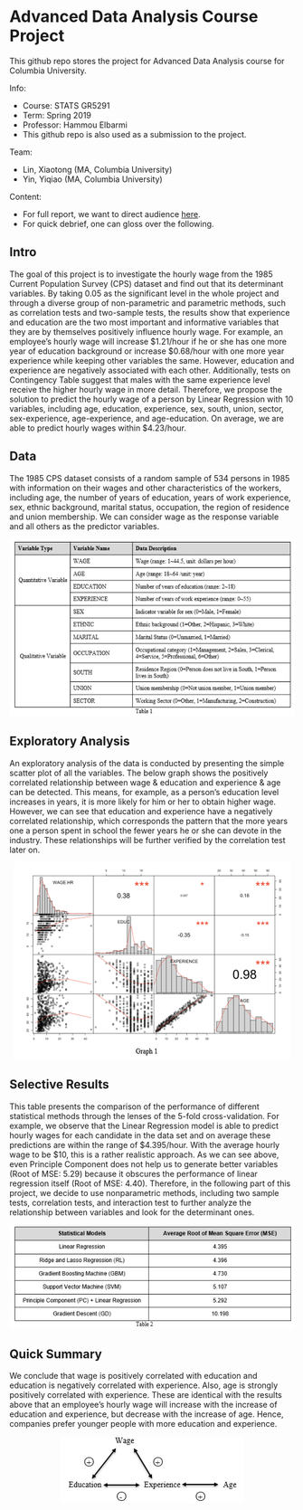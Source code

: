 # Advanced Data Analysis Course Project

This github repo stores the project for Advanced Data Analysis course for Columbia University. 

Info:
- Course: STATS GR5291
- Term: Spring 2019
- Professor: Hammou Elbarmi
- This github repo is also used as a submission to the project. 

Team: 
- Lin, Xiaotong (MA, Columbia University)
- Yin, Yiqiao (MA, Columbia University)

Content:
- For full report, we want to direct audience [here](https://github.com/yiqiao-yin/Advanced-Data-Analysis-Project/blob/master/docs/Final_Report.pdf). 
- For quick debrief, one can gloss over the following.

## Intro

The goal of this project is to investigate the hourly wage from the 1985 Current Population Survey (CPS) dataset and find out that its determinant variables. By taking 0.05 as the significant level in the whole project and through a diverse group of non-parametric and parametric methods, such as correlation tests and two-sample tests, the results show that experience and education are the two most important and informative variables that they are by themselves positively influence hourly wage. For example, an employee’s hourly wage will increase $1.21/hour if he or she has one more year of education background or increase $0.68/hour with one more year experience while keeping other variables the same. However, education and experience are negatively associated with each other. Additionally, tests on Contingency Table suggest that males with the same experience level receive the higher hourly wage in more detail. Therefore, we propose the solution to predict the hourly wage of a person by Linear Regression with 10 variables, including age, education, experience, sex, south, union, sector, sex-experience, age-experience, and age-education. On average, we are able to predict hourly wages within $4.23/hour.

## Data

The 1985 CPS dataset consists of a random sample of 534 persons in 1985 with information on their wages and other characteristics of the workers, including age, the number of years of education, years of work experience, sex, ethnic background, marital status, occupation, the region of residence and union membership. We can consider wage as the response variable and all others as the predictor variables.

<p align="center">
  <img src="https://github.com/yiqiao-yin/Advanced-Data-Analysis-Project/blob/master/figs/fig-1.PNG">
</p>

## Exploratory Analysis

An exploratory analysis of the data is conducted by presenting the simple scatter plot of all the variables. The below graph shows the positively correlated relationship between wage & education and experience & age can be detected. This means, for example, as a person’s education level increases in years, it is more likely for him or her to obtain higher wage. However, we can see that education and experience have a negatively correlated relationship, which corresponds the pattern that the more years one a person spent in school the fewer years he or she can devote in the industry. These relationships will be further verified by the correlation test later on.

<p align="center">
  <img src="https://github.com/yiqiao-yin/Advanced-Data-Analysis-Project/blob/master/figs/fig-2.PNG">
</p>

## Selective Results

This table presents the comparison of the performance of different statistical methods through the lenses of the 5-fold cross-validation. For example, we observe that the Linear Regression model is able to predict hourly wages for each candidate in the data set and on average these predictions are within the range of $4.395/hour. With the average hourly wage to be $10, this is a rather realistic approach. As we can see above, even Principle Component does not help us to generate better variables (Root of MSE: 5.29) because it obscures the performance of linear regression itself (Root of MSE: 4.40). Therefore, in the following part of this project, we decide to use nonparametric methods, including two sample tests, correlation tests, and interaction test to further analyze the relationship between variables and look for the determinant ones.

<p align="center">
  <img src="https://github.com/yiqiao-yin/Advanced-Data-Analysis-Project/blob/master/figs/fig-3.PNG">
</p>

## Quick Summary

We conclude that wage is positively correlated with education and education is negatively correlated with experience. Also, age is strongly positively correlated with experience. These are identical with the results above that an employee’s hourly wage will increase with the increase of education and experience, but decrease with the increase of age. Hence, companies prefer younger people with more education and experience.

<p align="center">
  <img src="https://github.com/yiqiao-yin/Advanced-Data-Analysis-Project/blob/master/figs/fig-5.PNG">
</p>
